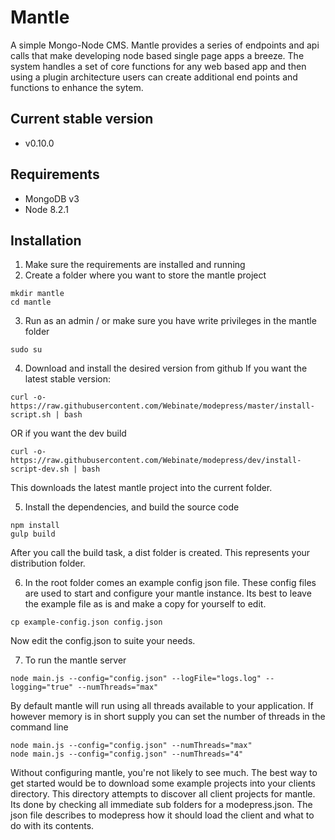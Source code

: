 # Mantle
A simple Mongo-Node CMS. Mantle provides a series of endpoints and api calls
that make developing node based single page apps a breeze. The system handles
a set of core functions for any web based app and then using a plugin architecture
users can create additional end points and functions to enhance the sytem.

## Current stable version
* v0.10.0

## Requirements
* MongoDB v3
* Node 8.2.1

## Installation
1) Make sure the requirements are installed and running
2) Create a folder where you want to store the mantle project

```
mkdir mantle
cd mantle
```

3) Run as an admin / or make sure you have write privileges in the mantle folder
```
sudo su
```

4) Download and install the desired version from github
If you want the latest stable version:

```
curl -o- https://raw.githubusercontent.com/Webinate/modepress/master/install-script.sh | bash
```

OR if you want the dev build

```
curl -o- https://raw.githubusercontent.com/Webinate/modepress/dev/install-script-dev.sh | bash
```

This downloads the latest mantle project into the current folder.

5) Install the dependencies, and build the source code

```
npm install
gulp build
```

After you call the build task, a dist folder is created. This represents your distribution folder.

6) In the root folder comes an example config json file. These config files are used to start and configure your mantle instance.
Its best to leave the example file as is and make a copy for yourself to edit.

```
cp example-config.json config.json
```

Now edit the config.json to suite your needs.

7) To run the mantle server

```
node main.js --config="config.json" --logFile="logs.log" --logging="true" --numThreads="max"
```

By default mantle will run using all threads available to your application. If however memory is in short supply you can set the number of threads in the command line

```
node main.js --config="config.json" --numThreads="max"
node main.js --config="config.json" --numThreads="4"
```

Without configuring mantle, you're not likely to see much. The best way to get started would be
to download some example projects into your clients directory. This directory attempts to discover
all client projects for mantle. Its done by checking all immediate sub folders for a modepress.json.
The json file describes to modepress how it should load the client and what to do with its contents.